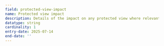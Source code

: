 ```yaml
---
field: protected-view-impact
name: Protected view impact
description: Details of the impact on any protected view where relevant
datatype: string
cardinality: 1
entry-date: 2025-07-14
end-date: ''
---
```

